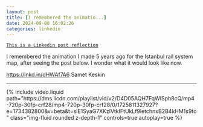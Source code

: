 ```yaml
---
layout: post
title: [I remembered the animatio...]
date: 2024-09-08 16:02:26
categories: linkedin
---
```


[`This is a Linkedin post reflection`](https://www.linkedin.com/feed/update/urn:li:activity:7238577435477180416)

I remembered the animation I made 5 years ago for the Istanbul rail system map, after seeing the post below. I wonder what it would look like now.

https://lnkd.in/dHWAf7A6 Samet Keskin

<hr>
<div class="row mt-3">
<div class="row mt-3">
    <div class="col-sm mt-3 mt-md-0">
        {% include video.liquid path="https://dms.licdn.com/playlist/vid/v2/D4D05AQH7FqWISph8cQ/mp4-720p-30fp-crf28/mp4-720p-30fp-crf28/0/1725811327927?e=1734382800&v=beta&t=slE1SyaG7XKzlVtkIFtUkLf9letchnxB2B4kHM1s9to" class="img-fluid rounded z-depth-1" controls=true autoplay=true %}
    </div>
</div>
</div>
